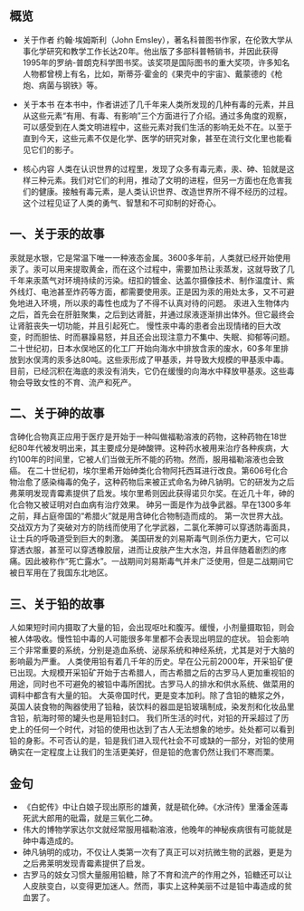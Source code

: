  ## 概览
* 关于作者
约翰·埃姆斯利（John Emsley），著名科普图书作家，在伦敦大学从事化学研究和教学工作长达20年。他出版了多部科普畅销书，并因此获得1995年的罗纳-普朗克科学图书奖。该奖项是国际图书的重大奖项，许多知名人物都曾榜上有名，比如，斯蒂芬·霍金的《果壳中的宇宙》、戴蒙德的《枪炮、病菌与钢铁》等。


* 关于本书
在本书中，作者讲述了几千年来人类所发现的几种有毒的元素，并且从这些元素“有用、有毒、有影响”三个方面进行了介绍。通过多角度的观察，可以感受到在人类文明进程中，这些元素对我们生活的影响无处不在。以至于直到今天，这些元素不仅是化学、医学的研究对象，甚至在流行文化里也能看见它们的影子。


* 核心内容
人类在认识世界的过程里，发现了众多有毒元素，汞、砷、铅就是这样三种元素。我们对它们的利用，推动了文明的进程，但另一方面也在危害我们的健康。接触有毒元素，是人类认识世界、改造世界所不得不经历的过程。这个过程见证了人类的勇气、智慧和不可抑制的好奇心。
 
## 一、关于汞的故事
汞就是水银，它是常温下唯一一种液态金属。3600多年前，人类就已经开始使用汞了。汞可以用来提取黄金，而在这个过程中，需要加热让汞蒸发，这就导致了几千年来汞蒸气对环境持续的污染。纽扣的镀金、达盖尔摄像技术、制作温度计、紫外线灯、电池甚至炸药等方面，都需要使用汞。正是因为汞的用处太多，又不可避免地进入环境，所以汞的毒性也成为了不得不认真对待的问题。
汞进入生物体内之后，首先会在肝脏聚集，之后到达肾脏，并通过尿液逐渐排出体外。但它最终会让肾脏丧失一切功能，并且引起死亡。
慢性汞中毒的患者会出现情绪的巨大改变，时而胆怯、时而暴躁易怒，并且还会出现注意力不集中、失眠、抑郁等问题。
二十世纪初，日本水俣地区的化工厂开始向海水中排放含汞的废水，60多年里排放到水俣湾的汞多达80吨。这些汞形成了甲基汞，并导致大规模的甲基汞中毒。目前，已经沉积在海底的汞没有消失，它仍在缓慢的向海水中释放甲基汞。这些毒物会导致女性的不育、流产和死产。
 
## 二、关于砷的故事
含砷化合物真正应用于医疗是开始于一种叫做福勒溶液的药物，这种药物在18世纪80年代被发明出来，其主要成分是砷酸钾。这种药水被用来治疗各种疾病，大约100年的时间里，它被人们当做无所不能的药物。然而，服用福勒溶液也会致癌。
在二十世纪初，埃尔里希开始砷类化合物阿托西耳进行改良。第606号化合物治愈了感染梅毒的兔子，这种药物后来被正式命名为砷凡钠明。它的研发为之后弗莱明发现青霉素提供了启发。埃尔里希则因此获得诺贝尔奖。在近几十年，砷的化合物又被证明对白血病有治疗效果。
砷另一面是作为战争武器。早在1300多年之前，拜占庭帝国的“希腊火”就是用含砷化合物制造而成的。
第一次世界大战。交战双方为了突破对方的防线而使用了化学武器，二氯化苯胂可以穿透防毒面具，让士兵的呼吸道受到巨大的刺激。
美国研发的刘易斯毒气则杀伤力更大，它可以穿透衣服，甚至可以穿透橡胶层，进而让皮肤产生大水泡，并且伴随着剧烈的疼痛。因此被称作“死亡露水”。一战期间刘易斯毒气并未广泛使用，但是二战期间它被日军用在了我国东北地区。
 
## 三、关于铅的故事
人如果短时间内摄取了大量的铅，会出现呕吐和腹泻。缓慢，小剂量摄取铅，则会被人体吸收。慢性铅中毒的人可能很多年里都不会表现出明显的症状。
铅会影响三个非常重要的系统，分别是造血系统、泌尿系统和神经系统，尤其是对于大脑的影响最为严重。
人类使用铅有着几千年的历史。早在公元前2000年，开采铅矿便已出现。大规模开采铅矿开始于古希腊人，而古希腊之后的古罗马人更加重视铅的用途，同时也不可避免的被铅中毒所困扰。古罗马人的排水和供水系统、做菜用的调料中都含有大量的铅。
大英帝国时代，更是变本加利。除了含铅的糖浆之外，英国人装食物的陶器使用了铅釉，装饮料的器皿是铅玻璃制成，染发剂和化妆品里含铅，航海时带的罐头也是用铅封口。
我们所生活的时代，对铅的开采超过了历史上的任何一个时代，对铅的使用也达到了古人无法想象的地步。处处都可以看到铅的身影。不可否认的是，铅是我们进入现代社会不可或缺的一部分，对铅的使用确实在一定程度上让我们的生活更美好，但是铅的危害仍然让我们不寒而栗。


## 金句
* 《白蛇传》中让白娘子现出原形的雄黄，就是硫化砷。《水浒传》里潘金莲毒死武大郎用的砒霜，就是三氧化二砷。
* 伟大的博物学家达尔文就经常服用福勒溶液，他晚年的神秘疾病很有可能就是砷中毒造成的。
* 砷凡钠明的成功，不仅让人类第一次有了真正可以对抗微生物的武器，更是为之后弗莱明发现青霉素提供了启发。
* 古罗马的妓女习惯大量服用铅糖，除了不育和流产的作用之外，铅糖还可以让人皮肤变白，以变得更加迷人。然而，事实上这种美丽不过是铅中毒造成的贫血罢了。
